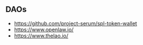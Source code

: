 
## DAOs
* https://github.com/project-serum/spl-token-wallet
* https://www.openlaw.io/
* https://www.thelao.io/